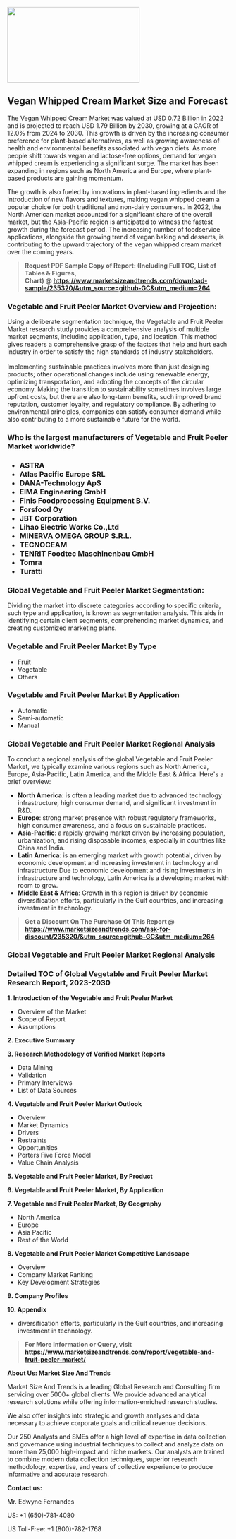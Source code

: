 <p><img class="alignnone size-medium wp-image-20088" src="https://ffe5etoiles.com/wp-content/uploads/2024/12/MST1-300x171.png" alt="" width="300" height="171" /></p><h2>Vegan Whipped Cream Market Size and Forecast</h2><p>The Vegan Whipped Cream Market was valued at USD 0.72 Billion in 2022 and is projected to reach USD 1.79 Billion by 2030, growing at a CAGR of 12.0% from 2024 to 2030. This growth is driven by the increasing consumer preference for plant-based alternatives, as well as growing awareness of health and environmental benefits associated with vegan diets. As more people shift towards vegan and lactose-free options, demand for vegan whipped cream is experiencing a significant surge. The market has been expanding in regions such as North America and Europe, where plant-based products are gaining momentum.</p><p>The growth is also fueled by innovations in plant-based ingredients and the introduction of new flavors and textures, making vegan whipped cream a popular choice for both traditional and non-dairy consumers. In 2022, the North American market accounted for a significant share of the overall market, but the Asia-Pacific region is anticipated to witness the fastest growth during the forecast period. The increasing number of foodservice applications, alongside the growing trend of vegan baking and desserts, is contributing to the upward trajectory of the vegan whipped cream market over the coming years.</p></p><blockquote id="" class=""><strong>Request PDF Sample Copy of Report: (Including Full TOC, List of Tables &amp; Figures, Chart)&nbsp;@&nbsp;<strong><a href="https://www.marketsizeandtrends.com/download-sample/235320/&utm_source=github-GC&utm_medium=264" target="_blank">https://www.marketsizeandtrends.com/download-sample/235320/&utm_source=github-GC&utm_medium=264</a></strong></strong></blockquote><h3 id="" class="">Vegetable and Fruit Peeler Market&nbsp;Overview and Projection:</h3><p id="" class="">Using a deliberate segmentation technique, the Vegetable and Fruit Peeler Market research study provides a comprehensive analysis of multiple market segments, including application, type, and location. This method gives readers a comprehensive grasp of the factors that help and hurt each industry in order to satisfy the high standards of industry stakeholders. <br /> <br />Implementing sustainable practices involves more than just designing products; other operational changes include using renewable energy, optimizing transportation, and adopting the concepts of the circular economy. Making the transition to sustainability sometimes involves large upfront costs, but there are also long-term benefits, such improved brand reputation, customer loyalty, and regulatory compliance. By adhering to environmental principles, companies can satisfy consumer demand while also contributing to a more sustainable future for the world.</p><h3 id="" class="">Who is the largest manufacturers of&nbsp;Vegetable and Fruit Peeler Market worldwide?</h3><h3 class=""><p><ul><li>ASTRA </li><li> Atlas Pacific Europe SRL </li><li> DANA-Technology ApS </li><li> EIMA Engineering GmbH </li><li> Finis Foodprocessing Equipment B.V. </li><li> Forsfood Oy </li><li> JBT Corporation </li><li> Lihao Electric Works Co.,Ltd </li><li> MINERVA OMEGA GROUP S.R.L. </li><li> TECNOCEAM </li><li> TENRIT Foodtec Maschinenbau GmbH </li><li> Tomra </li><li> Turatti</li></ul></p></h3><h3 id="" class="">Global&nbsp;Vegetable and Fruit Peeler Market Segmentation:</h3><p id="" class="">Dividing the market into discrete categories according to specific criteria, such type and application, is known as segmentation analysis. This aids in identifying certain client segments, comprehending market dynamics, and creating customized marketing plans.</p><h3 id="" class="">Vegetable and Fruit Peeler Market&nbsp;By Type</h3><p><p><ul><li>Fruit</li><li> Vegetable</li><li> Others</p></li></ul></p></p><h3 id="" class="">Vegetable and Fruit Peeler Market&nbsp;By Application</h3><p class=""><p><ul><li>Automatic</li><li> Semi-automatic</li><li> Manual</li></ul></p></p><h3 id="" class="">Global Vegetable and Fruit Peeler Market Regional Analysis</h3><p id="" class="">To conduct a regional analysis of the global Vegetable and Fruit Peeler Market, we typically examine various regions such as North America, Europe, Asia-Pacific, Latin America, and the Middle East &amp; Africa. Here's a brief overview:</p><ul><li><strong>North America</strong>: is often a leading market due to advanced technology infrastructure, high consumer demand, and significant investment in R&amp;D.</li><li><strong>Europe</strong>: strong market presence with robust regulatory frameworks, high consumer awareness, and a focus on sustainable practices.</li><li><strong>Asia-Pacific</strong>: a rapidly growing market driven by increasing population, urbanization, and rising disposable incomes, especially in countries like China and India.</li><li><strong>Latin America</strong>: is an emerging market with growth potential, driven by economic development and increasing investment in technology and infrastructure.Due to economic development and rising investments in infrastructure and technology, Latin America is a developing market with room to grow.</li><li><strong>Middle East &amp; Africa</strong>: Growth in this region is driven by economic diversification efforts, particularly in the Gulf countries, and increasing investment in technology.</li></ul><blockquote id="" class=""><strong>Get a Discount On The Purchase Of This Report @ <strong><a href="https://www.marketsizeandtrends.com/ask-for-discount/235320/&utm_source=github-GC&utm_medium=264" target="_blank">https://www.marketsizeandtrends.com/ask-for-discount/235320/&utm_source=github-GC&utm_medium=264</a></strong></strong></blockquote><h3 id="" class="">Global Vegetable and Fruit Peeler Market Regional Analysis</h3><h3 id="" class="">Detailed TOC of Global Vegetable and Fruit Peeler Market Research Report, 2023-2030</h3><p id="" class=""><strong>1. Introduction of the Vegetable and Fruit Peeler Market</strong></p><ul><li>Overview of the Market</li><li>Scope of Report</li><li>Assumptions</li></ul><p id="" class=""><strong>2. Executive Summary</strong></p><p id="" class=""><strong>3. Research Methodology of Verified Market Reports</strong></p><ul><li>Data Mining</li><li>Validation</li><li>Primary Interviews</li><li>List of Data Sources</li></ul><p id="" class=""><strong>4. Vegetable and Fruit Peeler Market Outlook</strong></p><ul><li>Overview</li><li>Market Dynamics</li><li>Drivers</li><li>Restraints</li><li>Opportunities</li><li>Porters Five Force Model</li><li>Value Chain Analysis</li></ul><p id="" class=""><strong>5. Vegetable and Fruit Peeler Market, By Product</strong></p><p id="" class=""><strong>6. Vegetable and Fruit Peeler Market, By Application</strong></p><p id="" class=""><strong>7. Vegetable and Fruit Peeler Market, By Geography</strong></p><ul><li>North America</li><li>Europe</li><li>Asia Pacific</li><li>Rest of the World</li></ul><p id="" class=""><strong>8. Vegetable and Fruit Peeler Market Competitive Landscape</strong></p><ul><li>Overview</li><li>Company Market Ranking</li><li>Key Development Strategies</li></ul><p id="" class=""><strong>9. Company Profiles</strong></p><p id="" class=""><strong>10. Appendix</strong></p><ul><li>diversification efforts, particularly in the Gulf countries, and increasing investment in technology.</li></ul><blockquote id="" class=""><strong>For More Information or Query, visit <strong><strong><a href="https://www.marketsizeandtrends.com/report/vegetable-and-fruit-peeler-market/" target="_blank">https://www.marketsizeandtrends.com/report/vegetable-and-fruit-peeler-market/</a></strong></strong></strong></blockquote><p id="" class=""><strong>About Us: Market Size And Trends</strong></p><p id="" class="">Market Size And Trends is a leading Global Research and Consulting firm servicing over 5000+ global clients. We provide advanced analytical research solutions while offering information-enriched research studies.</p><p id="" class="">We also offer insights into strategic and growth analyses and data necessary to achieve corporate goals and critical revenue decisions.</p><p id="" class="">Our 250 Analysts and SMEs offer a high level of expertise in data collection and governance using industrial techniques to collect and analyze data on more than 25,000 high-impact and niche markets. Our analysts are trained to combine modern data collection techniques, superior research methodology, expertise, and years of collective experience to produce informative and accurate research.</p><p id="" class=""><strong>Contact us:</strong></p><p id="" class="">Mr. Edwyne Fernandes</p><p id="" class="">US: +1 (650)-781-4080</p><p id="" class="">US Toll-Free: +1 (800)-782-1768</p>
